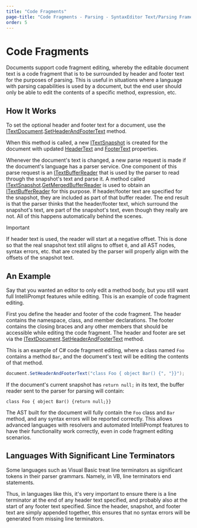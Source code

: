 ```yaml
---
title: "Code Fragments"
page-title: "Code Fragments - Parsing - SyntaxEditor Text/Parsing Framework"
order: 5
---
```

# Code Fragments

Documents support code fragment editing, whereby the editable document text is a code fragment that is to be surrounded by header and footer text for the purposes of parsing.  This is useful in situations where a language with parsing capabilities is used by a document, but the end user should only be able to edit the contents of a specific method, expression, etc.

## How It Works

To set the optional header and footer text for a document, use the [ITextDocument](xref:ActiproSoftware.Text.ITextDocument).[SetHeaderAndFooterText](xref:ActiproSoftware.Text.ITextDocument.SetHeaderAndFooterText*) method.

When this method is called, a new [ITextSnapshot](xref:ActiproSoftware.Text.ITextSnapshot) is created for the document with updated [HeaderText](xref:ActiproSoftware.Text.ITextSnapshot.HeaderText) and [FooterText](xref:ActiproSoftware.Text.ITextSnapshot.FooterText) properties.

Whenever the document's text is changed, a new parse request is made if the document's language has a parser service.  One component of this parse request is an [ITextBufferReader](xref:ActiproSoftware.Text.ITextBufferReader) that is used by the parser to read through the snapshot's text and parse it.  A method called [ITextSnapshot](xref:ActiproSoftware.Text.ITextSnapshot).[GetMergedBufferReader](xref:ActiproSoftware.Text.ITextSnapshot.GetMergedBufferReader*) is used to obtain an [ITextBufferReader](xref:ActiproSoftware.Text.ITextBufferReader) for this purpose.  If header/footer text are specified for the snapshot, they are included as part of that buffer reader.  The end result is that the parser thinks that the header/footer text, which surround the snapshot's text, are part of the snapshot's text, even though they really are not.  All of this happens automatically behind the scenes.

> [!IMPORTANT]
> If header text is used, the reader will start at a negative offset.  This is done so that the real snapshot text still aligns to offset `0`, and all AST nodes, syntax errors, etc. that are created by the parser will properly align with the offsets of the snapshot text.

## An Example

Say that you wanted an editor to only edit a method body, but you still want full IntelliPrompt features while editing.  This is an example of code fragment editing.

First you define the header and footer of the code fragment.  The header contains the namespace, class, and member declarations.  The footer contains the closing braces and any other members that should be accessible while editing the code fragment.  The header and footer are set via the [ITextDocument](xref:ActiproSoftware.Text.ITextDocument).[SetHeaderAndFooterText](xref:ActiproSoftware.Text.ITextDocument.SetHeaderAndFooterText*) method.

This is an example of C# code fragment editing, where a class named `Foo` contains a method `Bar`, and the document's text will be editing the contents of that method.

```csharp
document.SetHeaderAndFooterText("class Foo { object Bar() {", "}}");
```

If the document's current snapshot has `return null;` in its text, the buffer reader sent to the parser for parsing will contain:

```
class Foo { object Bar() {return null;}}
```

The AST built for the document will fully contain the `Foo` class and `Bar` method, and any syntax errors will be reported correctly.  This allows advanced languages with resolvers and automated IntelliPrompt features to have their functionality work correctly, even in code fragment editing scenarios.

## Languages With Significant Line Terminators

Some languages such as Visual Basic treat line terminators as significant tokens in their parser grammars.  Namely, in VB, line terminators end statements.

Thus, in languages like this, it's very important to ensure there is a line terminator at the end of any header text specified, and probably also at the start of any footer text specified.  Since the header, snapshot, and footer text are simply appended together, this ensures that no syntax errors will be generated from missing line terminators.

